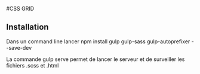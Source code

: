 #CSS GRID

## Installation
Dans un command line lancer
npm install gulp gulp-sass gulp-autoprefixer --save-dev

La commande
gulp serve 
permet de lancer le serveur et de surveiller les fichiers .scss et .html